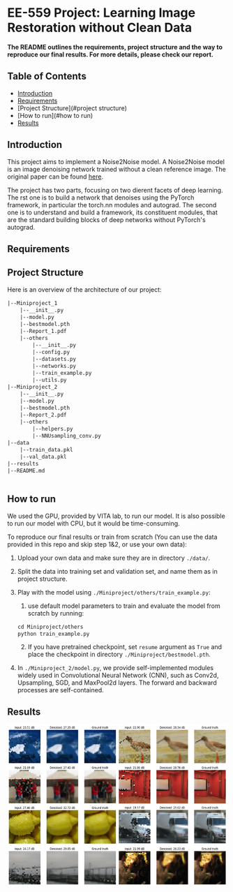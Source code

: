 # EE-559 Project: Learning Image Restoration without Clean Data
****The README outlines the requirements, project structure and the way to reproduce our final results. For more details, please check our report.****

Table of Contents
---

* [Introduction](#introduction)
* [Requirements](#requirements)
* [Project Structure](#project structure)
* [How to run](#how to run)
* [Results](#results)

Introduction
---

This project aims to implement a Noise2Noise model. A Noise2Noise model is an image denoising network trained without a clean reference image. The original paper can be found [here](https://arxiv.org/abs/1803.04189).

The project has two parts, focusing on two dierent facets of deep learning. The rst one is to build a network
that denoises using the PyTorch framework, in particular the torch.nn modules and autograd. The second one
is to understand and build a framework, its constituent modules, that are the standard building blocks of deep
networks without PyTorch's autograd.

Requirements
---



Project Structure
---

Here is an overview of the architecture of our project:

```
|--Miniproject_1
	|--__init__.py
	|--model.py
	|--bestmodel.pth
	|--Report_1.pdf
	|--others
		|--__init__.py
		|--config.py
		|--datasets.py
		|--networks.py
		|--train_example.py
		|--utils.py
|--Miniproject_2
	|--__init__.py
	|--model.py
	|--bestmodel.pth
	|--Report_2.pdf
	|--others
		|--helpers.py
		|--NNUsampling_conv.py
|--data
	|--train_data.pkl
	|--val_data.pkl
|--results
|--README.md
		
```

How to run
---

We used the GPU, provided by VITA lab, to run our model. It is also possible to run our model with CPU, but it would be time-consuming.

To reproduce our final results or train from scratch (You can use the data provided in this repo and skip step 1&2, or use your own data):

1. Upload your own data and make sure they are in directory `./data/`.

2. Split the data into training set and validation set, and name them as in project structure.

3. Play with the model using `./Miniproject/others/train_example.py`:

   1. use default model parameters to train and evaluate the model from scratch by running:

   ```
   cd Miniproject/others
   python train_example.py
   ```

   2. If you have pretrained checkpoint, set `resume` argument as `True` and place the checkpoint in directory `./Miniproject/bestmodel.pth`.

4. In `./Miniproject_2/model.py`,  we provide self-implemented modules widely used in Convolutional Neural Network (CNN), such as Conv2d, Upsampling, SGD, and MaxPool2d layers. The forward and backward processes are self-contained.

Results
---

<p align="center">
  <img src="Results/group.png" height="370">
</p>
